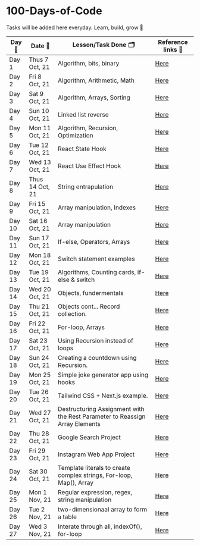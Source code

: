 # 100-Days-of-Code

Tasks will be added here everyday. Learn, build, grow 🚀

| Day 🙈 | Date 📆         | Lesson/Task Done 🗂                                                          | Reference links 🔗                                            |
| ------ | --------------- | --------------------------------------------------------------------------- | ------------------------------------------------------------- |
| Day 1  | Thus 7 Oct, 21  | Algorithm, bits, binary                                                     | [Here](/codes/Day1.md)                                        |
| Day 2  | Fri 8 Oct, 21   | Algorithm, Arithmetic, Math                                                 | [Here](/codes/Day2.md)                                        |
| Day 3  | Sat 9 Oct, 21   | Algorithm, Arrays, Sorting                                                  | [Here](/codes/Day3.md)                                        |
| Day 4  | Sun 10 Oct, 21  | Linked list reverse                                                         | [Here](/codes/Day4.md)                                        |
| Day 5  | Mon 11 Oct, 21  | Algorithm, Recursion, Optimization                                          | [Here](/codes/Day5.md)                                        |
| Day 6  | Tue 12 Oct, 21  | React State Hook                                                            | [Here](/codes/Day6.md)                                        |
| Day 7  | Wed 13 Oct, 21  | React Use Effect Hook                                                       | [Here](/codes/Day7.md)                                        |
| Day 8  | Thus 14 Oct, 21 | String entrapulation                                                        | [Here](/codes/Day8.md)                                        |
| Day 9  | Fri 15 Oct, 21  | Array manipulation, Indexes                                                 | [Here](/codes/Day9.md)                                        |
| Day 10 | Sat 16 Oct, 21  | Array manipulation                                                          | [Here](/codes/Day10.md)                                       |
| Day 11 | Sun 17 Oct, 21  | If-else, Operators, Arrays                                                  | [Here](/codes/Day11.md)                                       |
| Day 12 | Mon 18 Oct, 21  | Switch statement examples                                                   | [Here](/codes/Day12.md)                                       |
| Day 13 | Tue 19 Oct, 21  | Algorithms, Counting cards, if-else & switch                                | [Here](/codes/Day13.md)                                       |
| Day 14 | Wed 20 Oct, 21  | Objects, fundermentals                                                      | [Here](/codes/Day14.md)                                       |
| Day 15 | Thu 21 Oct, 21  | Objects cont... Record collection.                                          | [Here](/codes/Day15.md)                                       |
| Day 16 | Fri 22 Oct, 21  | For-loop, Arrays                                                            | [Here](/codes/Day16.md)                                       |
| Day 17 | Sat 23 Oct, 21  | Using Recursion instead of loops                                            | [Here](/codes/Day17.md)                                       |
| Day 18 | Sun 24 Oct, 21  | Creating a countdown using Recursion.                                       | [Here](/codes/Day18.md)                                       |
| Day 19 | Mon 25 Oct, 21  | Simple joke generator app using hooks                                       | [Here](https://github.com/viknedus/simple-joke-generator-app) |
| Day 20 | Tue 26 Oct, 21  | Tailwind CSS + Next.js example.                                             | [Here](/codes/Day20.md)                                       |
| Day 21 | Wed 27 Oct, 21  | Destructuring Assignment with the Rest Parameter to Reassign Array Elements | [Here](/codes/day21.md)                                       |
| Day 22 | Thu 28 Oct, 21  | Google Search Project                                                       | [Here](https://g-search-v2.vercel.app)                        |
| Day 23 | Fri 29 Oct, 21  | Instagram Web App Project                                                   | [Here](https://ig-web-v2.vercel.app)                          |
| Day 24 | Sat 30 Oct, 21  | Template literals to create complex strings, For-loop, Map(), Array         | [Here](/codes/Day24.md)                                       |
| Day 25 | Mon 1 Nov, 21   | Regular expression, regex, string manipulation                              | [Here](/codes/Day25.md)                                       |
| Day 26 | Tue 2 Nov, 21   | two-dimensionaal array to form a table                                      | [Here](/codes/Day26.md)                                       |
| Day 27 | Wed 3 Nov, 21   | Interate through all, indexOf(), for-loop                                   | [Here](/codes/Day27.md)                                       |
